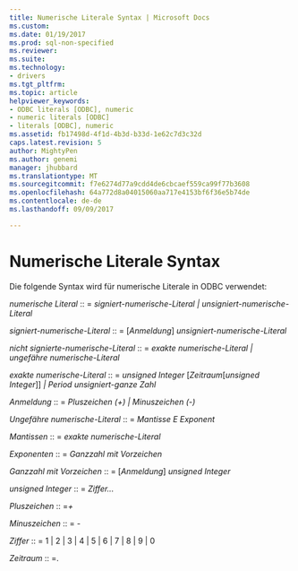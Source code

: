 ```yaml
---
title: Numerische Literale Syntax | Microsoft Docs
ms.custom: 
ms.date: 01/19/2017
ms.prod: sql-non-specified
ms.reviewer: 
ms.suite: 
ms.technology:
- drivers
ms.tgt_pltfrm: 
ms.topic: article
helpviewer_keywords:
- ODBC literals [ODBC], numeric
- numeric literals [ODBC]
- literals [ODBC], numeric
ms.assetid: fb17498d-4f1d-4b3d-b33d-1e62c7d3c32d
caps.latest.revision: 5
author: MightyPen
ms.author: genemi
manager: jhubbard
ms.translationtype: MT
ms.sourcegitcommit: f7e6274d77a9cdd4de6cbcaef559ca99f77b3608
ms.openlocfilehash: 64a772d8a04015060aa717e4153bf6f36e5b74de
ms.contentlocale: de-de
ms.lasthandoff: 09/09/2017

---
```

# <a name="numeric-literal-syntax"></a>Numerische Literale Syntax
Die folgende Syntax wird für numerische Literale in ODBC verwendet:  
  
 *numerische Literal* :: = *signiert-numerische-Literal &#124; unsigniert-numerische-Literal*  
  
 *signiert-numerische-Literal* :: = [*Anmeldung*] *unsigniert-numerische-Literal*  
  
 *nicht signierte-numerische-Literal* :: = *exakte numerische-Literal &#124; ungefähre numerische-Literal*  
  
 *exakte numerische-Literal* :: = *unsigned Integer* [*Zeitraum*[*unsigned Integer*]] *&#124; Period unsigniert-ganze Zahl*  
  
 *Anmeldung* :: = *Pluszeichen (+) &#124; Minuszeichen (-)*  
  
 *Ungefähre numerische-Literal* :: = *Mantisse E Exponent*  
  
 *Mantissen* :: = *exakte numerische-Literal*  
  
 *Exponenten* :: = *Ganzzahl mit Vorzeichen*  
  
 *Ganzzahl mit Vorzeichen* :: = [*Anmeldung*] *unsigned Integer*  
  
 *unsigned Integer* :: = *Ziffer...*  
  
 *Pluszeichen* :: =*+*  
  
 *Minuszeichen* :: = -  
  
 *Ziffer* :: = 1 &#124; 2 &#124; 3 &#124; 4 &#124; 5 &#124; 6 &#124; 7 &#124; 8 &#124; 9 &#124; 0  
  
 *Zeitraum* :: =.

